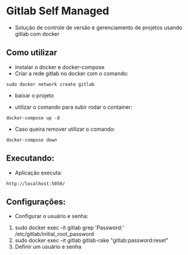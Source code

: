 # Gitlab Self Managed
- Solução de controle de versão e gerenciamento de projetos usando gitlab com docker

## Como utilizar
- Instalar o docker e docker-compose
- Criar a rede gitlab no docker com o comando:
```
sudo docker network create gitlab
```
- baixar o projeto

- utilizar o comando para subir rodar o container:
```
docker-compose up -d
```
- Caso queira remover utilizar o comando:
```
docker-compose down
```
## Executando:

- Aplicação executa:
```
http://localhost:5050/
```
## Configurações:
- Configurar o usuário e senha:
1.  sudo docker exec -it gitlab grep 'Password:' /etc/gitlab/initial_root_password
2. sudo docker exec -it gitlab gitlab-rake "gitlab:password:reset"  
3. Definir um usuário e senha

